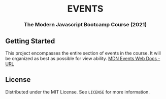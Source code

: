 <h1 align="center">EVENTS</h1>

<h3 align="center">The Modern Javascript Bootcamp Course (2021)</h3>    

<!-- GETTING STARTED -->
## Getting Started
This project encompasses the entire section of events in the course. It will be organized as best as possible for view ability.
[MDN Events Web Docs - URL](https://developer.mozilla.org/en-US/docs/Web/Events/)

<!-- LICENSE -->
## License

Distributed under the MIT License. See `LICENSE` for more information.







